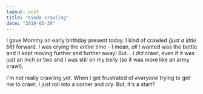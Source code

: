 ```yaml
---
layout: post
title: "Kinda crawling"
date: "2019-05-30"
---
```


I gave Mommy an early birthday present today. I kind of crawled _(just a little bit)_ forward. I was crying the _entire_ time - I mean, _all_ I wanted was the bottle and it kept moving further and further away! But... I _did_ crawl, even if it was just an inch or two and I was still on my belly (so it was more like an army crawl).

I'm not really crawling yet. When I get frustrated of _everyone_ trying to get me to crawl, I just roll into a corner and cry. But, it's a start?
